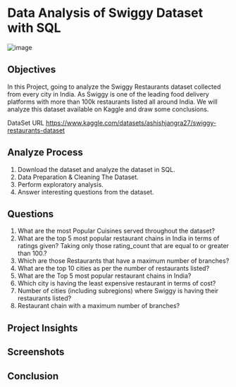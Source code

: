 # Data Analysis of Swiggy Dataset with SQL
![image](https://github.com/ritikaga/Analysis_Swiggy_Dataset_Using_SQL/assets/66274316/1f554f0f-ffc3-432e-a9c7-c2dbc66efc4e)

## Objectives
In this Project, going to analyze the Swiggy Restaurants dataset collected from every city in India.
As Swiggy is one of the leading food delivery platforms with more than 100k restaurants listed all around India. We will analyze this dataset available on Kaggle and draw some conclusions.

DataSet URL <https://www.kaggle.com/datasets/ashishjangra27/swiggy-restaurants-dataset>

## Analyze Process
1. Download the dataset and analyze the dataset in SQL.
3. Data Preparation & Cleaning The Dataset.
4. Perform exploratory analysis.
5. Answer interesting questions from the dataset.

## Questions
1. What are the most Popular Cuisines served throughout the dataset?
2. What are the top 5 most popular restaurant chains in India in terms of ratings given? Taking only those rating_count that are equal to or greater than 100.?
3. Which are those Restaurants that have a maximum number of branches?
4. What are the top 10 cities as per the number of restaurants listed?
5. What are the Top 5 most popular restaurant chains in India?
6.  Which city is having the least expensive restaurant in terms of cost?
7.  Number of cities (including subregions) where Swiggy is having their restaurants listed?
8.  Restaurant chain with a maximum number of branches?


## Project Insights

## Screenshots

## Conclusion
